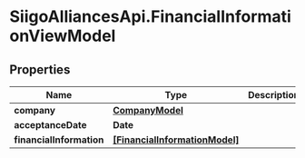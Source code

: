 # SiigoAlliancesApi.FinancialInformationViewModel

## Properties

Name | Type | Description | Notes
------------ | ------------- | ------------- | -------------
**company** | [**CompanyModel**](CompanyModel.md) |  | [optional] 
**acceptanceDate** | **Date** |  | [optional] 
**financialInformation** | [**[FinancialInformationModel]**](FinancialInformationModel.md) |  | [optional] 


